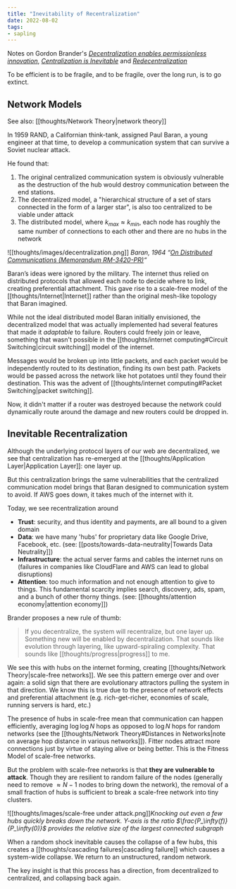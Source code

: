 ```yaml
---
title: "Inevitability of Recentralization"
date: 2022-08-02
tags:
- sapling
---
```


Notes on Gordon Brander's *[Decentralization enables permissionless innovation](https://subconscious.substack.com/p/decentralization-enables-permissionless)*, *[Centralization is Inevitable](https://subconscious.substack.com/p/centralization-is-inevitable)* and *[Redecentralization](https://subconscious.substack.com/p/redecentralization)*

To be efficient is to be fragile, and to be fragile, over the long run, is to go extinct.

## Network Models
See also: [[thoughts/Network Theory|network theory]]

In 1959 RAND, a Californian think-tank, assigned Paul Baran, a young engineer at that time, to develop a communication system that can survive a Soviet nuclear attack.

He found that:
1. The original centralized communication system is obviously vulnerable as the destruction of the hub would destroy communication between the end stations.
2. The decentralized model, a "hierarchical structure of a set of stars connected in the form of a larger star", is also too centralized to be viable under attack
3. The distributed model, where $k_{max} \approx k_{min}$, each node has roughly the same number of connections to each other and there are no hubs in the network

![[thoughts/images/decentralization.png]]
*Baran, 1964 “[On Distributed Communications (Memorandum RM-3420-PR)](https://www.rand.org/pubs/research_memoranda/RM3420.html)“*

Baran’s ideas were ignored by the military. The internet thus relied on distributed protocols that allowed each node to decide where to link, creating preferential attachment. This gave rise to a scale-free model of the [[thoughts/Internet|Internet]] rather than the original mesh-like topology that Baran imagined.

While not the ideal distributed model Baran initially envisioned, the decentralized model that was actually implemented had several features that made it *adaptable* to failure. Routers could freely join or leave, something that wasn't possible in the [[thoughts/internet computing#Circuit Switching|circuit switching]] model of the internet.

Messages would be broken up into little packets, and each packet would be independently routed to its destination, finding its own best path. Packets would be passed across the network like hot potatoes until they found their destination. This was the advent of [[thoughts/internet computing#Packet Switching|packet switching]].

Now, it didn't matter if a router was destroyed because the network could dynamically route around the damage and new routers could be dropped in.

## Inevitable Recentralization
Although the underlying protocol layers of our web are decentralized, we see that centralization has re-emerged at the [[thoughts/Application Layer|Application Layer]]: one layer up.

But this centralization brings the same vulnerabilities that the centralized communication model brings that Baran designed to communication system to avoid. If AWS goes down, it takes much of the internet with it.

Today, we see recentralization around
- **Trust**: security, and thus identity and payments, are all bound to a given domain
- **Data**: we have many 'hubs' for proprietary data like Google Drive, Facebook, etc. (see: [[posts/towards-data-neutrality|Towards Data Neutrality]])
- **Infrastructure**: the actual server farms and cables the internet runs on (failures in companies like CloudFlare and AWS can lead to global disruptions)
- **Attention**: too much information and not enough attention to give to things. This fundamental scarcity implies search, discovery, ads, spam, and a bunch of other thorny things. (see: [[thoughts/attention economy|attention economy]])

Brander proposes a new rule of thumb:

> If you decentralize, the system will recentralize, but one layer up. Something new will be enabled by decentralization. That sounds like evolution through layering, like upward-spiraling complexity. That sounds like [[thoughts/progress|progress]] to me.

We see this with hubs on the internet forming, creating [[thoughts/Network Theory|scale-free networks]]. We see this pattern emerge over and over again: a solid sign that there are evolutionary attractors pulling the system in that direction. We know this is true due to the presence of network effects and preferential attachment (e.g. rich-get-richer, economies of scale, running servers is hard, etc.)

The presence of hubs in scale-free mean that communication can happen efficiently, averaging $\log \log N$ hops as opposed to $\log N$ hops for random networks (see the [[thoughts/Network Theory#Distances in Networks|note on average hop distance in various networks]]). Fitter nodes attract more connections just by virtue of staying alive or being better. This is the Fitness Model of scale-free networks.

But the problem with scale-free networks is that **they are vulnerable to attack**. Though they are resilient to random failure of the nodes (generally need to remove $\approx N - 1$ nodes to bring down the network), the removal of a small fraction of hubs is sufficient to break a scale-free network into tiny clusters.

![[thoughts/images/scale-free under attack.png]]*Knocking out even a few hubs quickly breaks down the network. Y-axis is the ratio $\frac{P_\infty(f)}{P_\infty(0)}$ provides the relative size of the largest connected subgraph*

When a random shock inevitable causes the collapse of a few hubs, this creates a [[thoughts/cascading failures|cascading failure]] which causes a system-wide collapse. We return to an unstructured, random network.

The key insight is that this process has a direction, from decentralized to centralized, and collapsing back again.
